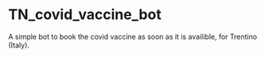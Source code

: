 # TN_covid_vaccine_bot
A simple bot to book the covid vaccine as soon as it is availible, for Trentino (Italy).
